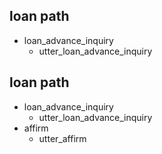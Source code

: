 ## loan path
* loan_advance_inquiry
    - utter_loan_advance_inquiry

## loan path
* loan_advance_inquiry
    - utter_loan_advance_inquiry
* affirm
    - utter_affirm
